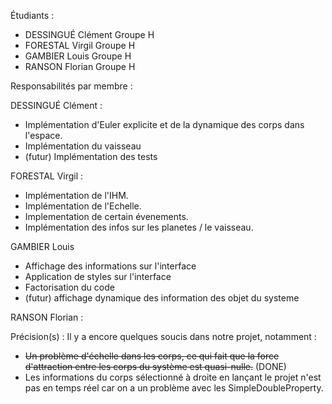 Étudiants :
- DESSINGUÉ Clément Groupe H
- FORESTAL Virgil Groupe H
- GAMBIER Louis Groupe H
- RANSON Florian Groupe H

Responsabilités par membre :

DESSINGUÉ Clément :
- Implémentation d'Euler explicite et de la dynamique des corps dans l'espace.
- Implémentation du vaisseau
- (futur) Implémentation des tests

FORESTAL Virgil :
- Implémentation de l'IHM.
- Implémentation de l'Echelle.
- Implementation de certain évenements.
- Implémentation des infos sur les planetes / le vaisseau.

GAMBIER Louis 
- Affichage des informations sur l'interface
- Application de styles sur l'interface
- Factorisation du code
- (futur) affichage dynamique des information des objet du systeme


RANSON Florian :


Précision(s) :
Il y a encore quelques soucis dans notre projet, notamment :
- ~~Un problème d'échelle dans les corps, ce qui fait que la force d'attraction 
entre les corps du système est quasi-nulle.~~ (DONE)
- Les informations du corps sélectionné à droite en lançant le projet n'est pas
en temps réel car on a un problème avec les SimpleDoubleProperty. 